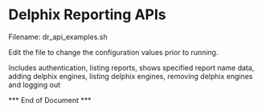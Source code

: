 # Delphix Reporting APIs

Filename:  dr_api_examples.sh

Edit the file to change the configuration values prior to running.

Includes authentication, listing reports, shows specified report name data, adding delphix engines, listing delphix engines, removing delphix engines and logging out 


*** End of Document ***
